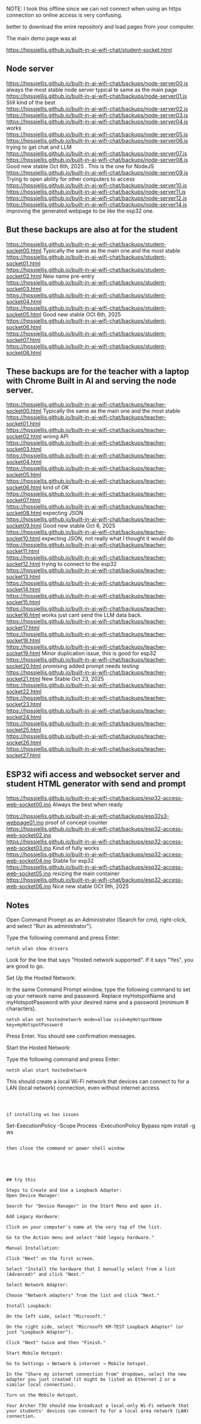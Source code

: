 

NOTE: I took this offline since we can not connect when using an https connection so online access is very confusing.

better to download the enire repository and load pages from your computer.

The main demo page was at 


https://hpssjellis.github.io/built-in-ai-wifi-chat/student-socket.html



## Node server

https://hpssjellis.github.io/built-in-ai-wifi-chat/backups/node-server00.js   always the most stable node server typical te same as the main page  
https://hpssjellis.github.io/built-in-ai-wifi-chat/backups/node-server01.js  Still kind of the best  
https://hpssjellis.github.io/built-in-ai-wifi-chat/backups/node-server02.js  
https://hpssjellis.github.io/built-in-ai-wifi-chat/backups/node-server03.js  
https://hpssjellis.github.io/built-in-ai-wifi-chat/backups/node-server04.js  works  
https://hpssjellis.github.io/built-in-ai-wifi-chat/backups/node-server05.js  
https://hpssjellis.github.io/built-in-ai-wifi-chat/backups/node-server06.js   trying to get chat and LLM   
https://hpssjellis.github.io/built-in-ai-wifi-chat/backups/node-server07.js  
https://hpssjellis.github.io/built-in-ai-wifi-chat/backups/node-server08.js  Good new stable Oct 6th, 2025 . This is the one for NodeJS   
https://hpssjellis.github.io/built-in-ai-wifi-chat/backups/node-server09.js  Trying to open  ability for other computers to access 
https://hpssjellis.github.io/built-in-ai-wifi-chat/backups/node-server10.js     
https://hpssjellis.github.io/built-in-ai-wifi-chat/backups/node-server11.js     
https://hpssjellis.github.io/built-in-ai-wifi-chat/backups/node-server12.js       
https://hpssjellis.github.io/built-in-ai-wifi-chat/backups/node-server14.js      improving the generated webpage to be like the esp32 one. 


## But these backups are also at for the student

https://hpssjellis.github.io/built-in-ai-wifi-chat/backups/student-socket00.html    Typically the same as the main one and the most stable  
https://hpssjellis.github.io/built-in-ai-wifi-chat/backups/student-socket01.html   
https://hpssjellis.github.io/built-in-ai-wifi-chat/backups/student-socket02.html    New name pre-entry  
https://hpssjellis.github.io/built-in-ai-wifi-chat/backups/student-socket03.html    
https://hpssjellis.github.io/built-in-ai-wifi-chat/backups/student-socket04.html    
https://hpssjellis.github.io/built-in-ai-wifi-chat/backups/student-socket05.html    Good new stable OCt 6th, 2025  
https://hpssjellis.github.io/built-in-ai-wifi-chat/backups/student-socket06.html    
https://hpssjellis.github.io/built-in-ai-wifi-chat/backups/student-socket07.html    
https://hpssjellis.github.io/built-in-ai-wifi-chat/backups/student-socket08.html    



## These backups are for the teacher with a laptop with Chrome Built in AI and serving the node server.

https://hpssjellis.github.io/built-in-ai-wifi-chat/backups/teacher-socket00.html    Typically the same as the main one and the most stable  
https://hpssjellis.github.io/built-in-ai-wifi-chat/backups/teacher-socket01.html    
https://hpssjellis.github.io/built-in-ai-wifi-chat/backups/teacher-socket02.html   wrong API  
https://hpssjellis.github.io/built-in-ai-wifi-chat/backups/teacher-socket03.html   
https://hpssjellis.github.io/built-in-ai-wifi-chat/backups/teacher-socket04.html  
https://hpssjellis.github.io/built-in-ai-wifi-chat/backups/teacher-socket05.html  
https://hpssjellis.github.io/built-in-ai-wifi-chat/backups/teacher-socket06.html kind of OK  
https://hpssjellis.github.io/built-in-ai-wifi-chat/backups/teacher-socket07.html  
https://hpssjellis.github.io/built-in-ai-wifi-chat/backups/teacher-socket08.html     expecting JSON  
https://hpssjellis.github.io/built-in-ai-wifi-chat/backups/teacher-socket09.html     Good new stable Oct 6, 2025  
https://hpssjellis.github.io/built-in-ai-wifi-chat/backups/teacher-socket10.html     expecting JSON, not really what I thought it would do  
https://hpssjellis.github.io/built-in-ai-wifi-chat/backups/teacher-socket11.html  
https://hpssjellis.github.io/built-in-ai-wifi-chat/backups/teacher-socket12.html    trying to connect to the esp32  
https://hpssjellis.github.io/built-in-ai-wifi-chat/backups/teacher-socket13.html   
https://hpssjellis.github.io/built-in-ai-wifi-chat/backups/teacher-socket14.html  
https://hpssjellis.github.io/built-in-ai-wifi-chat/backups/teacher-socket15.html  
https://hpssjellis.github.io/built-in-ai-wifi-chat/backups/teacher-socket16.html  works just cant send the LLM data back.  
https://hpssjellis.github.io/built-in-ai-wifi-chat/backups/teacher-socket17.html  
https://hpssjellis.github.io/built-in-ai-wifi-chat/backups/teacher-socket18.html  
https://hpssjellis.github.io/built-in-ai-wifi-chat/backups/teacher-socket19.html  Minor duplication issue, this is good for esp32  
https://hpssjellis.github.io/built-in-ai-wifi-chat/backups/teacher-socket20.html    promising added prompt needs testing    
https://hpssjellis.github.io/built-in-ai-wifi-chat/backups/teacher-socket21.html    New Stable Oct 23, 2025   
https://hpssjellis.github.io/built-in-ai-wifi-chat/backups/teacher-socket22.html    
https://hpssjellis.github.io/built-in-ai-wifi-chat/backups/teacher-socket23.html    
https://hpssjellis.github.io/built-in-ai-wifi-chat/backups/teacher-socket24.html    
https://hpssjellis.github.io/built-in-ai-wifi-chat/backups/teacher-socket25.html    
https://hpssjellis.github.io/built-in-ai-wifi-chat/backups/teacher-socket26.html    
https://hpssjellis.github.io/built-in-ai-wifi-chat/backups/teacher-socket27.html    



## ESP32 wifi access and websocket server and student HTML generator with send and prompt
https://hpssjellis.github.io/built-in-ai-wifi-chat/backups/esp32-access-web-socket00.ino  Always the best when ready



https://hpssjellis.github.io/built-in-ai-wifi-chat/backups/esp32s3-webpage01.ino   proof of concept counter  
https://hpssjellis.github.io/built-in-ai-wifi-chat/backups/esp32-access-web-socket02.ino  
https://hpssjellis.github.io/built-in-ai-wifi-chat/backups/esp32-access-web-socket03.ino   Kind of fully works  
https://hpssjellis.github.io/built-in-ai-wifi-chat/backups/esp32-access-web-socket04.ino   Stable for esp32  
https://hpssjellis.github.io/built-in-ai-wifi-chat/backups/esp32-access-web-socket05.ino   resizing the main container  
https://hpssjellis.github.io/built-in-ai-wifi-chat/backups/esp32-access-web-socket06.ino  Nice new stable OCt 9th, 2025    


## Notes


Open Command Prompt as an Administrator (Search for cmd, right-click, and select "Run as administrator").

Type the following command and press Enter:
```
netsh wlan show drivers
```
Look for the line that says "Hosted network supported". If it says "Yes", you are good to go.

Set Up the Hosted Network:

In the same Command Prompt window, type the following command to set up your network name and password. Replace myHotspotName and myHotspotPassword with your desired name and a password (minimum 8 characters).
```
netsh wlan set hostednetwork mode=allow ssid=myHotspotName key=myHotspotPassword
```
Press Enter. You should see confirmation messages.

Start the Hosted Network:

Type the following command and press Enter:
```
netsh wlan start hostednetwork
```
This should create a local Wi-Fi network that devices can connect to for a LAN (local network) connection, even without internet access.

```



if installing ws has issues
```
Set-ExecutionPolicy -Scope Process -ExecutionPolicy Bypass
npm install -g ws
```

then close the command or power shell window





## try this

Steps to Create and Use a Loopback Adapter:
Open Device Manager:

Search for "Device Manager" in the Start Menu and open it.

Add Legacy Hardware:

Click on your computer's name at the very top of the list.

Go to the Action menu and select "Add legacy hardware."

Manual Installation:

Click "Next" on the first screen.

Select "Install the hardware that I manually select from a list (Advanced)" and click "Next."

Select Network Adapter:

Choose "Network adapters" from the list and click "Next."

Install Loopback:

On the left side, select "Microsoft."

On the right side, select "Microsoft KM-TEST Loopback Adapter" (or just "Loopback Adapter").

Click "Next" twice and then "Finish."

Start Mobile Hotspot:

Go to Settings → Network & internet → Mobile hotspot.

In the "Share my internet connection from" dropdown, select the new adapter you just created (it might be listed as Ethernet 2 or a similar local connection).

Turn on the Mobile Hotspot.

Your Archer T3U should now broadcast a local-only Wi-Fi network that your students' devices can connect to for a local area network (LAN) connection.
